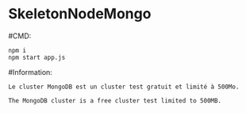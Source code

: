   # SkeletonNodeMongo

  #CMD:

    npm i
    npm start app.js

  #Information:

    Le cluster MongoDB est un cluster test gratuit et limité à 500Mo.

    The MongoDB cluster is a free cluster test limited to 500MB.
